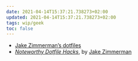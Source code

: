 ```yaml
---
date: 2021-04-14T15:37:21.738273+02:00
updated: 2021-04-14T15:37:21.738273+02:00
tags: wip/geek
toc: false
---
```

- [Jake Zimmerman’s dotfiles](https://github.com/jez/dotfiles "jez’s dotfiles on GitHub")
- <cite><a href="https://blog.jez.io/noteworthy-dotfile-hacks/"  target="_blank" title="Noteworthy Dotfile Hacks">Noteworthy Dotfile Hacks</a></cite>, by [Jake Zimmerman](https://blog.jez.io "Jake Zimmerman")